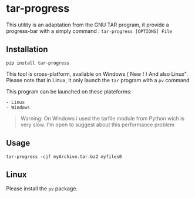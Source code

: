 # tar-progress

This utility is an adaptation from the GNU TAR program, it provide a progress-bar with a simply command : 
`tar-progress [OPTIONS] File`

## Installation

`pip install tar-progress`

This tool is cross-platform, available on Windows ( New ! ) And also Linux". Please note that in Linux, it only launch the `tar` program with a `pv` command

This program can be launched on these plateforms:

    - Linux
    - Windows
    
>Warning: On Windows i used the tarfile module from Python wich is very slow. I'm open to suggest about this performance problem
 
## Usage

`tar-progress -cjf myArchive.tar.bz2 myfiles0`

## Linux

Please install the `pv` package.